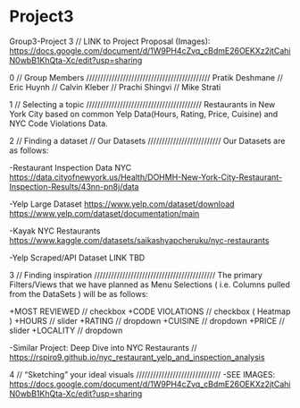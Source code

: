 # Project3
Group3-Project 3 // LINK to Project Proposal (Images): 
https://docs.google.com/document/d/1W9PH4cZvq_cBdmE26OEKXz2jtCahiN0wbB1KhQta-Xc/edit?usp=sharing

0 // Group Members ////////////////////////////////////////////
Pratik Deshmane // Eric Huynh // Calvin Kleber // Prachi Shingvi // Mike Strati

1 // Selecting a topic /////////////////////////////////////////
Restaurants in New York City based on common Yelp Data(Hours, Rating, Price, Cuisine) and NYC Code Violations Data.

2 // Finding a dataset // Our Datasets //////////////////////////
Our Datasets are as follows:

-Restaurant Inspection Data NYC
https://data.cityofnewyork.us/Health/DOHMH-New-York-City-Restaurant-Inspection-Results/43nn-pn8j/data

-Yelp Large Dataset
https://www.yelp.com/dataset/download
https://www.yelp.com/dataset/documentation/main

-Kayak NYC Restaurants
https://www.kaggle.com/datasets/saikashyapcheruku/nyc-restaurants

-Yelp Scraped/API Dataset
LINK TBD

3 // Finding inspiration ///////////////////////////////////////////
The primary Filters/Views that we have planned as Menu Selections ( i.e. Columns pulled from the DataSets ) will be as follows:

+MOST REVIEWED // checkbox
+CODE VIOLATIONS // checkbox ( Heatmap )
+HOURS // slider
+RATING // dropdown
+CUISINE // dropdown
+PRICE // slider
+LOCALITY // dropdown

-Similar Project: Deep Dive into NYC Restaurants // https://rspiro9.github.io/nyc_restaurant_yelp_and_inspection_analysis

4 // “Sketching” your ideal visuals //////////////////////////////
-SEE IMAGES: https://docs.google.com/document/d/1W9PH4cZvq_cBdmE26OEKXz2jtCahiN0wbB1KhQta-Xc/edit?usp=sharing
